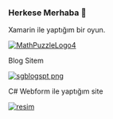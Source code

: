### Herkese Merhaba 👋
Xamarin ile yaptığım bir oyun. 

[![MathPuzzleLogo4](https://user-images.githubusercontent.com/54938342/117662048-cbb19600-b1a7-11eb-8aaa-392f144aa35e.jpg)
](https://play.google.com/store/apps/details?id=com.createchsoft.MathPuzzle)

Blog Sitem

[![sgblogspt png](https://user-images.githubusercontent.com/54938342/117662786-9e191c80-b1a8-11eb-93a8-ff015a06ba7f.jpg)](https://serafettingunes.blogspot.com/)

C#  Webform ile yaptığım site

[![resim](https://user-images.githubusercontent.com/54938342/117663696-9f971480-b1a9-11eb-9a3a-b633bf967f2d.jpg)](https://resim.serafettingunes.com/)



